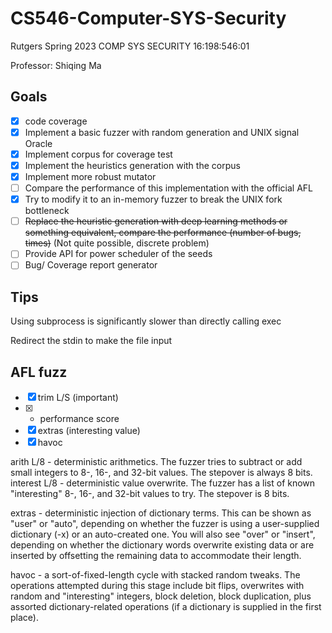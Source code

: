 # CS546-Computer-SYS-Security

Rutgers Spring 2023 COMP SYS SECURITY 16:198:546:01

Professor: Shiqing Ma

## Goals
- [x] code coverage
- [x] Implement a basic fuzzer with random generation and UNIX signal Oracle 
- [x] Implement corpus for coverage test
- [x] Implement the heuristics generation with the corpus
- [x] Implement more robust mutator
- [ ] Compare the performance of this implementation with the official AFL
- [x] Try to modify it to an in-memory fuzzer to break the UNIX fork bottleneck
- [ ] ~~Replace the heuristic generation with deep learning methods or something equivalent, compare the performance (number of bugs, times)~~ (Not quite possible, discrete problem)
- [ ] Provide API for power scheduler of the seeds
- [ ] Bug/ Coverage report generator

## Tips

Using subprocess is significantly slower than directly calling exec

Redirect the stdin to make the file input

## AFL fuzz
- [x] trim L/S (important)
- [x] * performance score
- [x] extras (interesting value)
- [x] havoc 

arith L/8 - deterministic arithmetics. The fuzzer tries to subtract or add small integers to 8-, 16-, and 32-bit values. The stepover is always 8 bits.
interest L/8 - deterministic value overwrite. The fuzzer has a list of known "interesting" 8-, 16-, and 32-bit values to try. The stepover is 8 bits.

extras - deterministic injection of dictionary terms. This can be shown as "user" or "auto", depending on whether the fuzzer is using a user-supplied dictionary (-x) or an auto-created one. You will also see "over" or "insert", depending on whether the dictionary words overwrite existing data or are inserted by offsetting the remaining data to accommodate their length.

havoc - a sort-of-fixed-length cycle with stacked random tweaks. The operations attempted during this stage include bit flips, overwrites with random and "interesting" integers, block deletion, block duplication, plus assorted dictionary-related operations (if a dictionary is supplied in the first place).